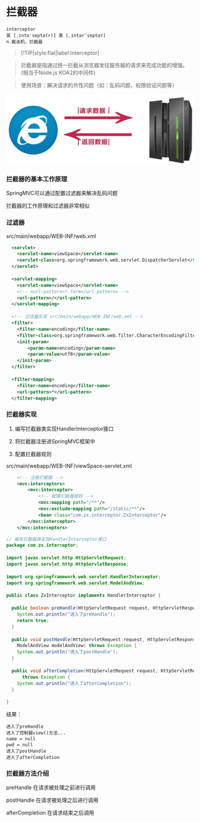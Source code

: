 # 拦截器

```
interceptor
英 [ˌɪntəˈseptə(r)] 美 [ˌɪntərˈseptər]
n.截击机，拦截器
```

> [!TIP|style:flat|label:Interceptor]

> 拦截器是指通过统一拦截从浏览器发往服务器的请求来完成功能的增强。(相当于Node.js KOA2的中间件)

> 使用场景：解决请求的共性问题（如：乱码问题、权限验证问题等）

![interceptor-instruction](img/interceptor-instruction.png)

### 拦截器的基本工作原理

SpringMVC可以通过配置过滤器来解决乱码问题

拦截器的工作原理和过滤器非常相似

### 过滤器

src/main/webapp/WEB-INF/web.xml

```xml
  <servlet>
  	<servlet-name>viewSpace</servlet-name>
  	<servlet-class>org.springframework.web.servlet.DispatcherServlet</servlet-class>
  </servlet>
  
  <servlet-mapping>
  	<servlet-name>viewSpace</servlet-name>
  	<!-- <url-pattern>*.form</url-pattern> -->
  	<url-pattern>/</url-pattern>
  </servlet-mapping>
  
  <!-- 过滤器实现 src/main/webapp/WEB-INF/web.xml -->
  <filter>
  	<filter-name>encoding</filter-name>
  	<filter-class>org.springframework.web.filter.CharacterEncodingFilter</filter-class>
  	<init-param>
  		<param-name>encoding</param-name>
  		<param-value>utf8</param-value>
  	</init-param>
  </filter>
  
  <filter-mapping>
  	<filter-name>encoding</filter-name>
  	<url-pattern>*</url-pattern>
  </filter-mapping>
```

### 拦截器实现

1. 编写拦截器类实现HandlerInterceptor接口

2. 将拦截器注册进SpringMVC框架中

3. 配置拦截器规则

src/main/webapp/WEB-INF/viewSpace-servlet.xml

```xml
    <!-- 注册拦截器 -->
	<mvc:interceptors>
		<mvc:interceptor>
		    <!-- 配置拦截器规则 -->
			<mvc:mapping path="/**"/>
			<mvc:exclude-mapping path="/static/**"/>
			<bean class="com.zx.interceptor.ZxInterceptor"/>
		</mvc:interceptor>
	</mvc:interceptors>
```

```java
// 编写拦截器类实现HandlerInterceptor接口
package com.zx.interceptor;

import javax.servlet.http.HttpServletRequest;
import javax.servlet.http.HttpServletResponse;

import org.springframework.web.servlet.HandlerInterceptor;
import org.springframework.web.servlet.ModelAndView;

public class ZxInterceptor implements HandlerInterceptor {

  public boolean preHandle(HttpServletRequest request, HttpServletResponse response, Object handler) throws Exception {
    System.out.println("进入了preHandle");
    return true;
  }

  public void postHandle(HttpServletRequest request, HttpServletResponse response, Object handler,
    ModelAndView modelAndView) throws Exception {
    System.out.println("进入了postHandle");
  }

  public void afterCompletion(HttpServletRequest request, HttpServletResponse response, Object handler, Exception ex)
      throws Exception {
    System.out.println("进入了afterCompletion");
  }
  
}
```

结果：

```
进入了preHandle
进入了控制器view()方法...
name = null
pwd = null
进入了postHandle
进入了afterCompletion
```

### 拦截器方法介绍

preHandle 在请求被处理之前进行调用

postHandle 在请求被处理之后进行调用

afterCompletion 在请求结束之后调用
